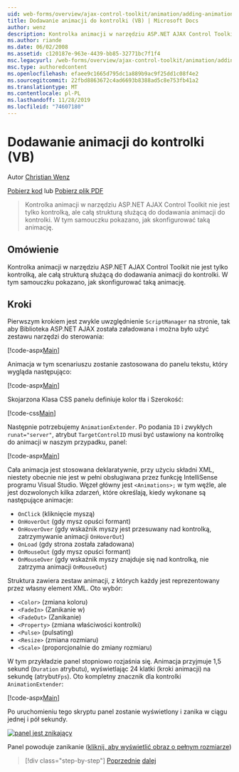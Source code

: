 ```yaml
---
uid: web-forms/overview/ajax-control-toolkit/animation/adding-animation-to-a-control-vb
title: Dodawanie animacji do kontrolki (VB) | Microsoft Docs
author: wenz
description: Kontrolka animacji w narzędziu ASP.NET AJAX Control Toolkit nie jest tylko kontrolką, ale całą strukturą służącą do dodawania animacji do kontrolki. W tym samouczku pokazano, jak...
ms.author: riande
ms.date: 06/02/2008
ms.assetid: c120187e-963e-4439-bb85-32771bc7f1f4
msc.legacyurl: /web-forms/overview/ajax-control-toolkit/animation/adding-animation-to-a-control-vb
msc.type: authoredcontent
ms.openlocfilehash: efaee9c1665d795dc1a889b9ac9f25dd1c08f4e2
ms.sourcegitcommit: 22fbd8863672c4ad6693b8388ad5c8e753fb41a2
ms.translationtype: MT
ms.contentlocale: pl-PL
ms.lasthandoff: 11/28/2019
ms.locfileid: "74607180"
---
```

# <a name="adding-animation-to-a-control-vb"></a>Dodawanie animacji do kontrolki (VB)

Autor [Christian Wenz](https://github.com/wenz)

[Pobierz kod](https://download.microsoft.com/download/f/9/a/f9a26acd-8df4-4484-8a18-199e4598f411/Animation1.vb.zip) lub [Pobierz plik PDF](https://download.microsoft.com/download/6/7/1/6718d452-ff89-4d3f-a90e-c74ec2d636a3/animation1VB.pdf)

> Kontrolka animacji w narzędziu ASP.NET AJAX Control Toolkit nie jest tylko kontrolką, ale całą strukturą służącą do dodawania animacji do kontrolki. W tym samouczku pokazano, jak skonfigurować taką animację.

## <a name="overview"></a>Omówienie

Kontrolka animacji w narzędziu ASP.NET AJAX Control Toolkit nie jest tylko kontrolką, ale całą strukturą służącą do dodawania animacji do kontrolki. W tym samouczku pokazano, jak skonfigurować taką animację.

## <a name="steps"></a>Kroki

Pierwszym krokiem jest zwykle uwzględnienie `ScriptManager` na stronie, tak aby Biblioteka ASP.NET AJAX została załadowana i można było użyć zestawu narzędzi do sterowania:

[!code-aspx[Main](adding-animation-to-a-control-vb/samples/sample1.aspx)]

Animacja w tym scenariuszu zostanie zastosowana do panelu tekstu, który wygląda następująco:

[!code-aspx[Main](adding-animation-to-a-control-vb/samples/sample2.aspx)]

Skojarzona Klasa CSS panelu definiuje kolor tła i Szerokość:

[!code-css[Main](adding-animation-to-a-control-vb/samples/sample3.css)]

Następnie potrzebujemy `AnimationExtender`. Po podania `ID` i zwykłych `runat="server"`, atrybut `TargetControlID` musi być ustawiony na kontrolkę do animacji w naszym przypadku, panel:

[!code-aspx[Main](adding-animation-to-a-control-vb/samples/sample4.aspx)]

Cała animacja jest stosowana deklaratywnie, przy użyciu składni XML, niestety obecnie nie jest w pełni obsługiwana przez funkcję IntelliSense programu Visual Studio. Węzeł główny jest `<Animations>;` w tym węźle, ale jest dozwolonych kilka zdarzeń, które określają, kiedy wykonane są następujące animacje:

- `OnClick` (kliknięcie myszą)
- `OnHoverOut` (gdy mysz opuści formant)
- `OnHoverOver` (gdy wskaźnik myszy jest przesuwany nad kontrolką, zatrzymywanie animacji `OnHoverOut`)
- `OnLoad` (gdy strona została załadowana)
- `OnMouseOut` (gdy mysz opuści formant)
- `OnMouseOver` (gdy wskaźnik myszy znajduje się nad kontrolką, nie zatrzyma animacji `OnMouseOut`)

Struktura zawiera zestaw animacji, z których każdy jest reprezentowany przez własny element XML. Oto wybór:

- `<Color>` (zmiana koloru)
- `<FadeIn>` (Zanikanie w)
- `<FadeOut>` (Zanikanie)
- `<Property>` (zmiana właściwości kontrolki)
- `<Pulse>` (pulsating)
- `<Resize>` (zmiana rozmiaru)
- `<Scale>` (proporcjonalnie do zmiany rozmiaru)

W tym przykładzie panel stopniowo rozjaśnia się. Animacja przyjmuje 1,5 sekund (`Duration` atrybutu), wyświetlając 24 klatki (kroki animacji) na sekundę (atrybut`Fps`). Oto kompletny znacznik dla kontrolki `AnimationExtender`:

[!code-aspx[Main](adding-animation-to-a-control-vb/samples/sample5.aspx)]

Po uruchomieniu tego skryptu panel zostanie wyświetlony i zanika w ciągu jednej i pół sekundy.

[![panel jest znikający](adding-animation-to-a-control-vb/_static/image2.png)](adding-animation-to-a-control-vb/_static/image1.png)

Panel powoduje zanikanie ([kliknij, aby wyświetlić obraz o pełnym rozmiarze](adding-animation-to-a-control-vb/_static/image3.png))

> [!div class="step-by-step"]
> [Poprzednie](dynamically-controlling-updatepanel-animations-cs.md)
> [dalej](executing-several-animations-at-the-same-time-vb.md)
